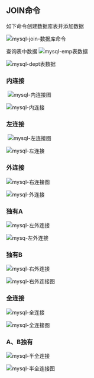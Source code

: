 ## JOIN命令

如下命令创建数据库表并添加数据

![mysql-join-数据库命令](../Mysql-Images-zxw/mysql-join-数据库命令.png)

查询表中数据
	![mysql-emp表数据](../Mysql-Images-zxw/mysql-emp表数据.png)



![mysql-dept表数据](../Mysql-Images-zxw/mysql-dept表数据.png)

### 内连接

​	![mysql-内连接图](../Mysql-Images-zxw/mysql-内连接图.png)



![mysql-内连接](../Mysql-Images-zxw/mysql-内连接.png)

### 左连接

​	![mysql-左连接图](../Mysql-Images-zxw/mysql-左连接图.png)

![mysql-左连接](../Mysql-Images-zxw/mysql-左连接.png)

### 外连接

![mysql-右连接图](../Mysql-Images-zxw/mysql-右连接图.png)



![mysql-外连接](../Mysql-Images-zxw/mysql-外连接.png)

### 独有A

![mysql-左外连接](../Mysql-Images-zxw/mysql-左外连接.png)



![mysq-左外连接](../Mysql-Images-zxw/mysq-左外连接.png)

### 独有B

![mysql-右外连接](../Mysql-Images-zxw/mysql-右外连接.png)



![mysql-右外连接图](../Mysql-Images-zxw/mysql-右外连接图.png)

### 全连接

![mysql-全连接](../Mysql-Images-zxw/mysql-全连接.png)

![mysql-全连接图](../Mysql-Images-zxw/mysql-全连接图.png)

### A、B独有

![mysql-半全连接](../Mysql-Images-zxw/mysql-半全连接.png)

![mysql-半全连接图](../Mysql-Images-zxw/mysql-半全连接图.png)